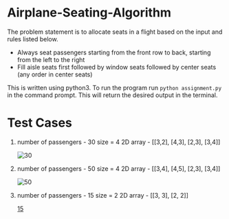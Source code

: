 # Airplane-Seating-Algorithm

The problem statement is to allocate seats in a flight based on the input and rules listed below.
  - Always seat passengers starting from the front row to back, starting from the left to the right
  - Fill aisle seats first followed by window seats followed by center seats (any order in center seats)
  
This is written using python3. To run the program run ```python assignment.py``` in the command prompt. This will return the desired output in the terminal. 

# Test Cases
1.  number of passengers - 30
    size = 4
    2D array - [[3,2], [4,3], [2,3], [3,4]]

    ![30](https://user-images.githubusercontent.com/70815887/209725935-2e9a9d7e-2fdd-43df-8cda-433696a9e3af.png)


2.  number of passengers - 50
    size = 4
    2D array - [[3,4], [4,5], [2,3], [3,4]]

    ![50](https://user-images.githubusercontent.com/70815887/209725960-6c18242f-2ffa-4666-8ada-d24f9d8b1ad8.png)


3.  number of passengers - 15
    size = 2
    2D array - [[3, 3], [2, 2]]

    [15](https://user-images.githubusercontent.com/70815887/209725921-c157cae3-f51a-4984-8d4f-eb4a5cfed3dd.png)

